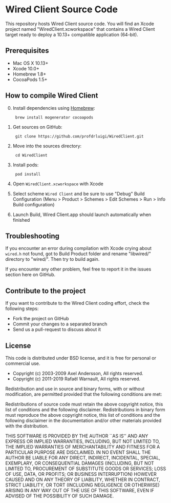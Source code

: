 # Wired Client Source Code

This repository hosts Wired Client source code. You will find an Xcode project named "WiredClient.xcworkspace" that contains a Wired Client target ready to deploy a 10.13+ compatible application (64-bit).

## Prerequisites

- Mac OS X 10.13+
- Xcode 10.0+
- Homebrew 1.8+
- CocoaPods 1.5+

## How to compile Wired Client

0. Install dependencies using [Homebrew](https://brew.sh):
		
		brew install mogenerator cocoapods
		
2. Get sources on GitHub:

		git clone https://github.com/profdrluigi/WiredClient.git
		
3. Move into the sources directory:
		
		cd WiredClient
		
4. Install pods:

		pod install
		
5. Open `WiredClient.xcworkspace` with Xcode

6. Select scheme `Wired Client` and be sure to use "Debug" Build Configuration (Menu > Product > Schemes > Edit Schemes > Run > Info  Build configuration)

7. Launch Build, Wired Client.app should launch automatically when finished


## Troubleshooting

If you encounter an error during compilation with Xcode crying about `wired.h` not found, got to Build Product folder and rename "libwired/" directory to "wired/". Then try to build again.

If you encounter any other problem, feel free to report it in the issues section here on GitHub.

## Contribute to the project

If you want to contribute to the Wired Client coding effort, check the following steps:

- Fork the project on GitHub
- Commit your changes to a separated branch
- Send us a pull-request to discuss about it

## License

This code is distributed under BSD license, and it is free for personal or commercial use.
		
- Copyright (c) 2003-2009 Axel Andersson, All rights reserved.
- Copyright (c) 2011-2019 Rafaël Warnault, All rights reserved.
		
Redistribution and use in source and binary forms, with or without modification, are permitted provided that the following conditions are met:
		
Redistributions of source code must retain the above copyright notice, this list of conditions and the following disclaimer. Redistributions in binary form must reproduce the above copyright notice, this list of conditions and the following disclaimer in the documentation and/or other materials provided with the distribution.
		
THIS SOFTWARE IS PROVIDED BY THE AUTHOR ``AS IS'' AND ANY EXPRESS OR IMPLIED WARRANTIES, INCLUDING, BUT NOT LIMITED TO, THE IMPLIED WARRANTIES OF MERCHANTABILITY AND FITNESS FOR A PARTICULAR PURPOSE ARE DISCLAIMED. IN NO EVENT SHALL THE AUTHOR BE LIABLE FOR ANY DIRECT, INDIRECT, INCIDENTAL, SPECIAL, EXEMPLARY, OR CONSEQUENTIAL DAMAGES (INCLUDING, BUT NOT LIMITED TO, PROCUREMENT OF SUBSTITUTE GOODS OR SERVICES; LOSS OF USE, DATA, OR PROFITS; OR BUSINESS INTERRUPTION) HOWEVER CAUSED AND ON ANY THEORY OF LIABILITY, WHETHER IN CONTRACT, STRICT LIABILITY, OR TORT (INCLUDING NEGLIGENCE OR OTHERWISE) ARISING IN ANY WAY OUT OF THE USE OF THIS SOFTWARE, EVEN IF ADVISED OF THE POSSIBILITY OF SUCH DAMAGE.

